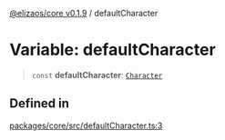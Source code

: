 [@elizaos/core v0.1.9](../index.md) / defaultCharacter

# Variable: defaultCharacter

> `const` **defaultCharacter**: [`Character`](../type-aliases/Character.md)

## Defined in

[packages/core/src/defaultCharacter.ts:3](https://github.com/abilmansuryeshmuratov/tutorial_agent/blob/main/packages/core/src/defaultCharacter.ts#L3)
